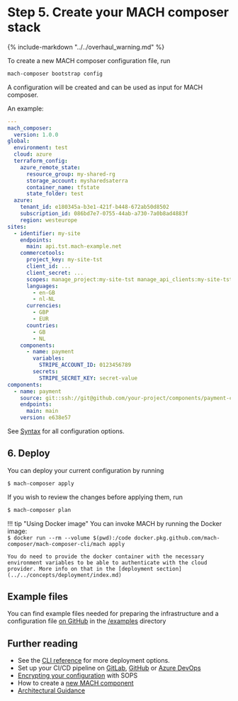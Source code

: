 # Step 5. Create your MACH composer stack

{%
   include-markdown "../../overhaul_warning.md"
%}

To create a new MACH composer configuration file, run

```bash
mach-composer bootstrap config
```

A configuration will be created and can be used as input for MACH composer.

An example:

```yaml
---
mach_composer:
  version: 1.0.0
global:
  environment: test
  cloud: azure
  terraform_config:
    azure_remote_state:
      resource_group: my-shared-rg
      storage_account: mysharedsaterra
      container_name: tfstate
      state_folder: test
  azure:
    tenant_id: e180345a-b3e1-421f-b448-672ab50d8502
    subscription_id: 086bd7e7-0755-44ab-a730-7a0b8ad4883f
    region: westeurope
sites:
  - identifier: my-site
    endpoints:
      main: api.tst.mach-example.net
    commercetools:
      project_key: my-site-tst
      client_id: ...
      client_secret: ...
      scopes: manage_project:my-site-tst manage_api_clients:my-site-tst view_api_clients:my-site-tst
      languages:
        - en-GB
        - nl-NL
      currencies:
        - GBP
        - EUR
      countries:
        - GB
        - NL
    components:
      - name: payment
        variables:
          STRIPE_ACCOUNT_ID: 0123456789
        secrets:
          STRIPE_SECRET_KEY: secret-value
components:
  - name: payment
    source: git::ssh://git@github.com/your-project/components/payment-component.git//terraform
    endpoints:
      main: main
    version: e638e57
```

See [Syntax](../../reference/syntax/index.md) for all configuration options.

## 6. Deploy

You can deploy your current configuration by running

```bash
$ mach-composer apply
```

If you wish to review the changes before applying them, run

```bash
$ mach-composer plan
```

!!! tip "Using Docker image"
    You can invoke MACH by running the Docker image:<br>
    `$ docker run --rm --volume $(pwd):/code docker.pkg.github.com/mach-composer/mach-composer-cli/mach apply`

    You do need to provide the docker container with the necessary environment variables to be able to authenticate with the cloud provider. More info on that in the [deployment section](../../concepts/deployment/index.md)


## Example files

You can find example files needed for preparing the infrastructure and a configuration file [on GitHub](https://github.com/mach-composer/mach-composer-cli/tree/master/examples/) in the [/examples](https://github.com/mach-composer/mach-composer-cli/tree/master/examples/) directory

## Further reading

- See the [CLI reference](../../reference/cli/mach-composer_apply.md) for more deployment options.
- Set up your CI/CD pipeline on [GitLab](../../howto/ci/gitlab.md), [GitHub](../../howto/ci/github.md) or [Azure DevOps](../../howto/ci/azure_devops.md)
- [Encrypting your configuration](../../howto/security/encrypt.md) with SOPS
- How to create a [new MACH component](../../howto/components/index.md)
- [Architectural Guidance](../../concepts/architecture/index.md)

